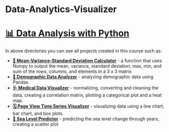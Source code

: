 # Data-Analytics-Visualizer

# [📊 Data Analysis with Python](https://www.freecodecamp.org/learn/data-analysis-with-python/)


In above directories you can see all projects created in this course such as:

* **[🧮 Mean-Variance-Standard Deviation Calculator](https://github.com/m-ressel/Data-Analysis-with-Python/tree/main/Mean-Variance-Standard%20Deviation%20Calculator)** - a function that uses Numpy to output the mean, variance, standard deviation, max, min, and sum of the rows, columns, and elements in a 3 x 3 matrix
* **[🧍 Demographic Data Analyzer](https://github.com/m-ressel/Data-Analysis-with-Python/tree/main/Demographic-Data-Analyzer)** - analyzing demographic data using Pandas
* **[🩺 Medical Data Visualizer](https://github.com/m-ressel/Data-Analysis-with-Python/tree/main/Medical-Data-Visualizer)** - normalizing, converting and cleaning the data, creating a correlation matrix, plotting a categorical plot and a heat map.
* **[🗓️ Page View Time Series Visualizer](https://github.com/m-ressel/Data-Analysis-with-Python/tree/main/Page-View-Time-Series-Visualizer)** - visualizing data using a line chart, bar chart, and box plots.
* **[🌊 Sea Level Predictor](https://github.com/m-ressel/Data-Analysis-with-Python/tree/main/Sea-Level-Predictor)** - predicting the sea level change through years, creating a scatter plot

